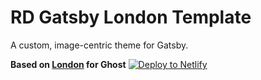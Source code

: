 # RD Gatsby London Template

A custom, image-centric theme for Gatsby.

**Based on [London](https://github.com/TryGhost/London) for Ghost**
[![Deploy to Netlify](https://www.netlify.com/img/deploy/button.svg)](https://app.netlify.com/start/deploy?repository=https://github.com/agervais-rep/rd-london-template)
